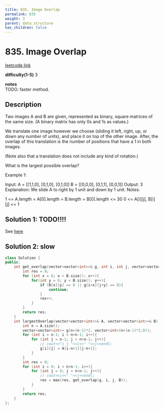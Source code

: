 ```yaml
---
title: 835. Image Overlap
permalink: 835
weight: 3
parent: data_structure
has_children: false
---
```

# 835. Image Overlap
[leetcode link](https://leetcode.com/problems/image-overlap/)

**difficulty(1-5)** 
3

**notes**   
TODO: faster method.

## Description
Two images A and B are given, represented as binary, square matrices of the same size.  (A binary matrix has only 0s and 1s as values.)

We translate one image however we choose (sliding it left, right, up, or down any number of units), and place it on top of the other image.  After, the overlap of this translation is the number of positions that have a 1 in both images.

(Note also that a translation does not include any kind of rotation.)

What is the largest possible overlap?

Example 1:

Input: A = [[1,1,0],
            [0,1,0],
            [0,1,0]]
       B = [[0,0,0],
            [0,1,1],
            [0,0,1]]
Output: 3
Explanation: We slide A to right by 1 unit and down by 1 unit.
Notes: 

1 <= A.length = A[0].length = B.length = B[0].length <= 30
0 <= A[i][j], B[i][j] <= 1

## Solution 1: TODO!!!!
See [here](https://leetcode.com/problems/image-overlap/discuss/130623/C%2B%2BJavaPython-Straight-Forward)


## Solution 2: slow

```c++
class Solution {
public:
    int get_overlap(vector<vector<int>>& g, int i, int j, vector<vector<int>>& B){
        int res = 0;
        for (int x = 0; x < B.size(); x++){
            for(int y = 0; y < B.size(); y++){
                if (B[x][y] == 0 || g[i+x][j+y] == 0){
                    continue;
                }
                res++;
            }
        }
        return res;
    }
    int largestOverlap(vector<vector<int>>& A, vector<vector<int>>& B) {
        int n = A.size();
        vector<vector<int>> g(n+(n-1)*2, vector<int>(n+(n-1)*2,0));
        for (int i = n-1; i < n+n-1; i++){
            for (int j = n-1; j < n+n-1; j++){
                // cout<<"i j "<<i<<" "<<j<<endl;
                g[i][j] = A[i-n+1][j-n+1];
            }
        }
        int res = 0;
        for (int i = 0; i < n+n-1; i++){
            for (int j = 0; j < n+n-1; j++){
                // cout<<i<<" "<<j<<endl;
                res = max(res, get_overlap(g, i, j, B));
            }
        }
        return res;
    }
};
```

<!-- 
Default label
{: .label }

Blue label
{: .label .label-blue }

Stable
{: .label .label-green }

New release
{: .label .label-purple }

Coming soon
{: .label .label-yellow }

Deprecated
{: .label .label-red } -->
